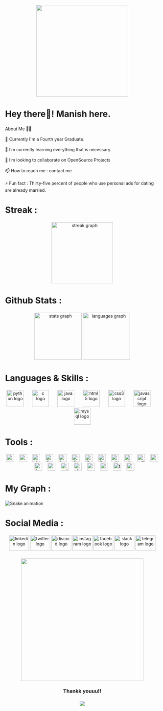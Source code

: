 <div align="center">
  <img height="300" src="https://camo.githubusercontent.com/2258ba0f05163f3778f6ec7608f1c0f9247c337ff15ed2e0adaee102e1c44142/68747470733a2f2f6d656469612e74656e6f722e636f6d2f336254785a34486472797341414141642f706978656c732d6e656f6e2e676966"  />
</div>

###

<h1 align="left">Hey there👋! Manish here.</h1>

###

<p align="left">About Me 🙋‍♂️ <br><br>🔭 Currently I'm a Fourth year Graduate.<br><br>🌱 I’m currently learning everything that is necessary.<br><br>👯 I’m looking to collaborate on OpenSource Projects<br><br>📫 How to reach me : contact me <br><br>⚡ Fun fact : Thirty-five percent of people who use personal ads for dating are already married.</p>

###

<h1 align="left">Streak :</h1>

###

<div align="center">
  <img src="https://streak-stats.demolab.com?user=vdmanish&locale=en&mode=daily&theme=github_dark&hide_border=false&border_radius=50" height="200" alt="streak graph"  />
</div>

###

<h1 align="left">Github Stats :</h1>

###

<div align="center">
  <img src="https://github-readme-stats.vercel.app/api?username=vdmanish&hide_title=false&hide_rank=false&show_icons=true&include_all_commits=true&count_private=true&disable_animations=false&theme=highcontrast&locale=en&hide_border=true&order=1" height="154" alt="stats graph"  />
  <img src="https://github-readme-stats.vercel.app/api/top-langs?username=vdmanish&locale=en&hide_title=false&layout=compact&card_width=320&langs_count=10&theme=highcontrast&hide_border=true&order=2" height="154" alt="languages graph"  />
</div>

###

<h1 align="left">Languages & Skills :</h1>

###

<div align="center">
  <img src="https://cdn.jsdelivr.net/gh/devicons/devicon/icons/python/python-original.svg" height="55" alt="python logo"  />
  <img width="20" />
  <img src="https://cdn.jsdelivr.net/gh/devicons/devicon/icons/c/c-plain.svg" height="55" alt="c logo"  />
  <img width="20" />
  <img src="https://cdn.jsdelivr.net/gh/devicons/devicon/icons/java/java-original.svg" height="55" alt="java logo"  />
  <img width="20" />
  <img src="https://cdn.jsdelivr.net/gh/devicons/devicon/icons/html5/html5-original.svg" height="55" alt="html5 logo"  />
  <img width="20" />
  <img src="https://cdn.jsdelivr.net/gh/devicons/devicon/icons/css3/css3-original.svg" height="55" alt="css3 logo"  />
  <img width="20" />
  <img src="https://cdn.jsdelivr.net/gh/devicons/devicon/icons/javascript/javascript-plain.svg" height="55" alt="javascript logo"  />
  <img width="20" />
  <img src="https://cdn.jsdelivr.net/gh/devicons/devicon/icons/mysql/mysql-original.svg" height="55" alt="mysql logo"  />
</div>

###

<h1 align="left">Tools :</h1>

###

<div align="center">
  <img src="https://cdn.jsdelivr.net/gh/devicons/devicon/icons/amazonwebservices/amazonwebservices-line-wordmark.svg" height="25" alt="amazonwebservices logo"  />
  <img width="10" />
  <img src="https://cdn.jsdelivr.net/gh/devicons/devicon/icons/canva/canva-original.svg" height="25" alt="canva logo"  />
  <img width="10" />
  <img src="https://cdn.jsdelivr.net/gh/devicons/devicon/icons/chrome/chrome-original.svg" height="25" alt="chrome logo"  />
  <img width="10" />
  <img src="https://cdn.jsdelivr.net/gh/devicons/devicon/icons/figma/figma-original.svg" height="25" alt="figma logo"  />
  <img width="10" />
  <img src="https://cdn.jsdelivr.net/gh/devicons/devicon/icons/fastapi/fastapi-original.svg" height="25" alt="fastapi logo"  />
  <img width="10" />
  <img src="https://cdn.jsdelivr.net/gh/devicons/devicon/icons/firebase/firebase-plain.svg" height="25" alt="firebase logo"  />
  <img width="10" />
  <img src="https://cdn.jsdelivr.net/gh/devicons/devicon/icons/flutter/flutter-original.svg" height="25" alt="flutter logo"  />
  <img width="10" />
  <img src="https://cdn.jsdelivr.net/gh/devicons/devicon/icons/flask/flask-original.svg" height="25" alt="flask logo"  />
  <img width="10" />
  <img src="https://cdn.jsdelivr.net/gh/devicons/devicon/icons/git/git-original.svg" height="25" alt="git logo"  />
  <img width="10" />
  <img src="https://cdn.jsdelivr.net/gh/devicons/devicon/icons/github/github-original.svg" height="25" alt="github logo"  />
  <img width="10" />
  <img src="https://cdn.jsdelivr.net/gh/devicons/devicon/icons/gitlab/gitlab-original.svg" height="25" alt="gitlab logo"  />
  <img width="10" />
  <img src="https://cdn.jsdelivr.net/gh/devicons/devicon/icons/googlecloud/googlecloud-original.svg" height="25" alt="googlecloud logo"  />
  <img width="10" />
  <img src="https://cdn.jsdelivr.net/gh/devicons/devicon/icons/kaggle/kaggle-original.svg" height="25" alt="kaggle logo"  />
  <img width="10" />
  <img src="https://cdn.jsdelivr.net/gh/devicons/devicon/icons/pycharm/pycharm-original.svg" height="25" alt="pycharm logo"  />
  <img width="10" />
  <img src="https://cdn.jsdelivr.net/gh/devicons/devicon/icons/salesforce/salesforce-original.svg" height="25" alt="salesforce logo"  />
  <img width="10" />
  <img src="https://cdn.jsdelivr.net/gh/devicons/devicon/icons/slack/slack-original.svg" height="25" alt="slack logo"  />
  <img width="10" />
  <img src="https://cdn.jsdelivr.net/gh/devicons/devicon/icons/vscode/vscode-original.svg" height="25" alt="vscode logo"  />
  <img width="10" />
  <img src="https://cdn.jsdelivr.net/gh/devicons/devicon/icons/webflow/webflow-original.svg" height="25" alt="webflow logo"  />
  <img width="10" />
  <img src="https://cdn.jsdelivr.net/gh/devicons/devicon/icons/terraform/terraform-original.svg" height="25" alt="terraform logo"  />
  <img width="10" />
  <img src="https://cdn.jsdelivr.net/gh/devicons/devicon/icons/raspberrypi/raspberrypi-original.svg" height="25" alt="raspberrypi logo"  />
</div>

###

<h1 align="left">My Graph :</h1>

###

<img src="https://raw.githubusercontent.com/vdmanish/vdmanish/output/snake.svg" alt="Snake animation" />

###

<h1 align="left">Social Media :</h1>

###

<div align="center">
  <img src="https://raw.githubusercontent.com/maurodesouza/profile-readme-generator/master/src/assets/icons/social/linkedin/default.svg" width="65" height="50" alt="linkedin logo"  />
  <img src="https://raw.githubusercontent.com/maurodesouza/profile-readme-generator/master/src/assets/icons/social/twitter/default.svg" width="65" height="50" alt="twitter logo"  />
  <img src="https://raw.githubusercontent.com/maurodesouza/profile-readme-generator/master/src/assets/icons/social/discord/default.svg" width="65" height="50" alt="discord logo"  />
  <img src="https://raw.githubusercontent.com/maurodesouza/profile-readme-generator/master/src/assets/icons/social/instagram/default.svg" width="65" height="50" alt="instagram logo"  />
  <img src="https://raw.githubusercontent.com/maurodesouza/profile-readme-generator/master/src/assets/icons/social/facebook/default.svg" width="65" height="50" alt="facebook logo"  />
  <img src="https://raw.githubusercontent.com/maurodesouza/profile-readme-generator/master/src/assets/icons/social/slack/default.svg" width="65" height="50" alt="slack logo"  />
  <img src="https://raw.githubusercontent.com/maurodesouza/profile-readme-generator/master/src/assets/icons/social/telegram/default.svg" width="65" height="50" alt="telegram logo"  />
</div>

###

<div align="center">
  <img height="400" src="https://user-images.githubusercontent.com/82384593/156415281-9cb4f61c-2cd6-453f-afc3-8c87717c6b28.gif"  />
</div>

###

<h3 align="center">Thankk youuu!!</h3>

###

<div align="center">
  <img src="https://profile-counter.glitch.me/vdmanish/count.svg?"  />
</div>

###
